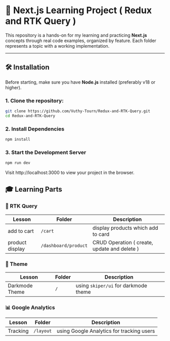 
# 🚀 Next.js Learning Project ( Redux and RTK Query )

This repository is a hands-on for my learning and practicing **Next.js** concepts through real code examples, organized by feature. Each folder represents a topic with a working implementation.

---

## 🛠️ Installation

Before starting, make sure you have **Node.js** installed (preferably v18 or higher).

### 1. Clone the repository:

```bash
git clone https://github.com/Vuthy-Tourn/Redux-and-RTK-Query.git
cd Redux-and-RTK-Query
```
### 2. Install Dependencies
```bash
npm install
```

### 3. Start the Development Server
```bash
npm run dev
```
Visit http://localhost:3000 to view your project in the browser.

## 🎓 Learning Parts
### 👑 RTK Query
| Lesson          | Folder    | Description                                                    |
| --------------- | --------- | -------------------------------------------------------------- |
| add to cart | `/cart`    |   display products which add to card         |
| product display | `/dashboard/product` |  CRUD Operation ( create, update and delete )     |


### 🌙 Theme
| Lesson             | Folder   | Description                                              |
| ------------------ | -------- | -------------------------------------------------------- |
| Darkmode Theme     | `/`      | using `skiper/ui` for darkmode theme                     |

### 📊 Google Analytics
| Lesson             | Folder   | Description                                              |
| ------------------ | -------- | -------------------------------------------------------- |
| Tracking     | `/layout`      | using Google Analytics for tracking users                |

